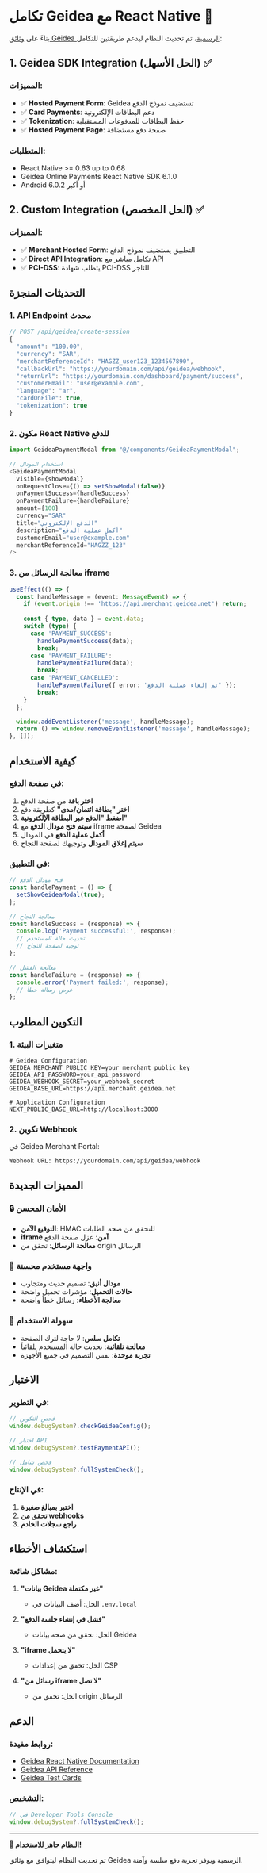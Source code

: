 # تكامل Geidea مع React Native 🚀

بناءً على [وثائق Geidea الرسمية](https://docs.geidea.net/docs/react-native)، تم تحديث النظام ليدعم طريقتين للتكامل:

## 1. Geidea SDK Integration (الحل الأسهل) ✅

### المميزات:
- ✅ **Hosted Payment Form**: Geidea تستضيف نموذج الدفع
- ✅ **Card Payments**: دعم البطاقات الإلكترونية
- ✅ **Tokenization**: حفظ البطاقات للمدفوعات المستقبلية
- ✅ **Hosted Payment Page**: صفحة دفع مستضافة

### المتطلبات:
- React Native >= 0.63 up to 0.68
- Geidea Online Payments React Native SDK 6.1.0
- Android 6.0.2 أو أكبر

## 2. Custom Integration (الحل المخصص) ✅

### المميزات:
- ✅ **Merchant Hosted Form**: التطبيق يستضيف نموذج الدفع
- ✅ **Direct API Integration**: تكامل مباشر مع API
- ✅ **PCI-DSS**: يتطلب شهادة PCI-DSS للتاجر

## التحديثات المنجزة

### 1. API Endpoint محدث

```typescript
// POST /api/geidea/create-session
{
  "amount": "100.00",
  "currency": "SAR",
  "merchantReferenceId": "HAGZZ_user123_1234567890",
  "callbackUrl": "https://yourdomain.com/api/geidea/webhook",
  "returnUrl": "https://yourdomain.com/dashboard/payment/success",
  "customerEmail": "user@example.com",
  "language": "ar",
  "cardOnFile": true,
  "tokenization": true
}
```

### 2. مكون React Native للدفع

```typescript
import GeideaPaymentModal from "@/components/GeideaPaymentModal";

// استخدام المودال
<GeideaPaymentModal
  visible={showModal}
  onRequestClose={() => setShowModal(false)}
  onPaymentSuccess={handleSuccess}
  onPaymentFailure={handleFailure}
  amount={100}
  currency="SAR"
  title="الدفع الإلكتروني"
  description="أكمل عملية الدفع"
  customerEmail="user@example.com"
  merchantReferenceId="HAGZZ_123"
/>
```

### 3. معالجة الرسائل من iframe

```typescript
useEffect(() => {
  const handleMessage = (event: MessageEvent) => {
    if (event.origin !== 'https://api.merchant.geidea.net') return;
    
    const { type, data } = event.data;
    switch (type) {
      case 'PAYMENT_SUCCESS':
        handlePaymentSuccess(data);
        break;
      case 'PAYMENT_FAILURE':
        handlePaymentFailure(data);
        break;
      case 'PAYMENT_CANCELLED':
        handlePaymentFailure({ error: 'تم إلغاء عملية الدفع' });
        break;
    }
  };

  window.addEventListener('message', handleMessage);
  return () => window.removeEventListener('message', handleMessage);
}, []);
```

## كيفية الاستخدام

### في صفحة الدفع:

1. **اختر باقة** من صفحة الدفع
2. **اختر "بطاقة ائتمان/مدى"** كطريقة دفع
3. **اضغط "الدفع عبر البطاقة الإلكترونية"**
4. **سيتم فتح مودال الدفع** مع iframe لصفحة Geidea
5. **أكمل عملية الدفع** في المودال
6. **سيتم إغلاق المودال** وتوجيهك لصفحة النجاح

### في التطبيق:

```typescript
// فتح مودال الدفع
const handlePayment = () => {
  setShowGeideaModal(true);
};

// معالجة النجاح
const handleSuccess = (response) => {
  console.log('Payment successful:', response);
  // تحديث حالة المستخدم
  // توجيه لصفحة النجاح
};

// معالجة الفشل
const handleFailure = (response) => {
  console.error('Payment failed:', response);
  // عرض رسالة خطأ
};
```

## التكوين المطلوب

### 1. متغيرات البيئة

```env
# Geidea Configuration
GEIDEA_MERCHANT_PUBLIC_KEY=your_merchant_public_key
GEIDEA_API_PASSWORD=your_api_password
GEIDEA_WEBHOOK_SECRET=your_webhook_secret
GEIDEA_BASE_URL=https://api.merchant.geidea.net

# Application Configuration
NEXT_PUBLIC_BASE_URL=http://localhost:3000
```

### 2. تكوين Webhook

في Geidea Merchant Portal:
```
Webhook URL: https://yourdomain.com/api/geidea/webhook
```

## المميزات الجديدة

### 🔒 الأمان المحسن
- **التوقيع الآمن**: HMAC للتحقق من صحة الطلبات
- **iframe آمن**: عزل صفحة الدفع
- **معالجة الرسائل**: تحقق من origin الرسائل

### 🎨 واجهة مستخدم محسنة
- **مودال أنيق**: تصميم حديث ومتجاوب
- **حالات التحميل**: مؤشرات تحميل واضحة
- **معالجة الأخطاء**: رسائل خطأ واضحة

### 🔧 سهولة الاستخدام
- **تكامل سلس**: لا حاجة لترك الصفحة
- **معالجة تلقائية**: تحديث حالة المستخدم تلقائياً
- **تجربة موحدة**: نفس التصميم في جميع الأجهزة

## الاختبار

### في التطوير:
```typescript
// فحص التكوين
window.debugSystem?.checkGeideaConfig();

// اختبار API
window.debugSystem?.testPaymentAPI();

// فحص شامل
window.debugSystem?.fullSystemCheck();
```

### في الإنتاج:
1. **اختبر بمبالغ صغيرة**
2. **تحقق من webhooks**
3. **راجع سجلات الخادم**

## استكشاف الأخطاء

### مشاكل شائعة:

1. **"بيانات Geidea غير مكتملة"**
   - الحل: أضف البيانات في `.env.local`

2. **"فشل في إنشاء جلسة الدفع"**
   - الحل: تحقق من صحة بيانات Geidea

3. **"iframe لا يتحمل"**
   - الحل: تحقق من إعدادات CSP

4. **"رسائل من iframe لا تصل"**
   - الحل: تحقق من origin الرسائل

## الدعم

### روابط مفيدة:
- [Geidea React Native Documentation](https://docs.geidea.net/docs/react-native)
- [Geidea API Reference](https://docs.geidea.net/docs/api-reference)
- [Geidea Test Cards](https://docs.geidea.net/docs/test-cards)

### التشخيص:
```typescript
// في Developer Tools Console
window.debugSystem?.fullSystemCheck();
```

---

**🎉 النظام جاهز للاستخدام!**

تم تحديث النظام ليتوافق مع وثائق Geidea الرسمية ويوفر تجربة دفع سلسة وآمنة. 
